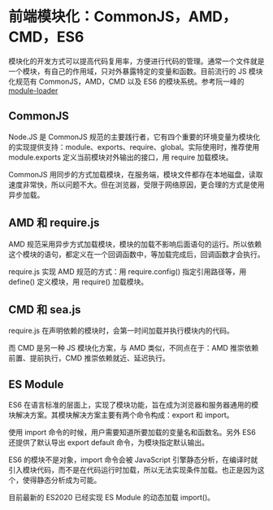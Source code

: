 # 前端模块化：CommonJS，AMD，CMD，ES6

模块化的开发方式可以提高代码复用率，方便进行代码的管理。通常一个文件就是一个模块，有自己的作用域，只对外暴露特定的变量和函数。目前流行的 JS 模块化规范有 CommonJS，AMD，CMD 以及 ES6 的模块系统。参考阮一峰的[module-loader](https://es6.ruanyifeng.com/#docs/module-loader)



## CommonJS

Node.JS 是 CommonJS 规范的主要践行者，它有四个重要的环境变量为模块化的实现提供支持：module、exports、require、global。实际使用时，推荐使用 module.exports 定义当前模块对外输出的接口，用 require 加载模块。

CommonJS 用同步的方式加载模块，在服务端，模块文件都存在本地磁盘，读取速度非常快，所以问题不大。但在浏览器，受限于网络原因，更合理的方式是使用异步加载。



## AMD 和 require.js

AMD 规范采用异步方式加载模块，模块的加载不影响后面语句的运行。所以依赖这个模块的语句，都定义在一个回调函数中，等加载完成后，回调函数才会执行。

require.js 实现 AMD 规范的方式：用 require.config() 指定引用路径等，用 define() 定义模块，用 require() 加载模块。



## CMD 和 sea.js

require.js 在声明依赖的模块时，会第一时间加载并执行模块内的代码。

而 CMD 是另一种 JS 模块化方案，与 AMD 类似，不同点在于：AMD 推崇依赖前置、提前执行，CMD 推崇依赖就近、延迟执行。



## ES Module

ES6 在语言标准的层面上，实现了模块功能，旨在成为浏览器和服务器通用的模块解决方案。其模块解决方案主要有两个命令构成：export 和 import。

使用 import 命令的时候，用户需要知道所要加载的变量名和函数名。另外 ES6 还提供了默认导出 export default 命令，为模块指定默认输出。

ES6 的模块不是对象，import 命令会被 JavaScript 引擎静态分析，在编译时就引入模块代码，而不是在代码运行时加载，所以无法实现条件加载。也正是因为这个，使得静态分析成为可能。

目前最新的 ES2020 已经实现 ES Module 的动态加载 import()。